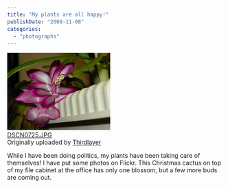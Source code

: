 ```yaml
---
title: "My plants are all happy!"
publishDate: "2008-11-08"
categories: 
  - "photographs"
---
```


[![](images/3013764157_f88a5bdef0_m.jpg)](http://www.flickr.com/photos/thirdlayer/3013764157/ "photo sharing")  
[DSCN0725.JPG](http://www.flickr.com/photos/thirdlayer/3013764157/)  
Originally uploaded by [Thirdlayer](http://www.flickr.com/people/thirdlayer/)

While I have been doing politics, my plants have been taking care of themselves! I have put some photos on Flickr. This Christmas cactus on top of my file cabinet at the office has only one blossom, but a few more buds are coming out.
